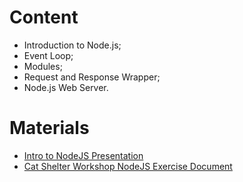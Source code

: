 # Content
- Introduction to Node.js;
- Event Loop;
- Modules;
- Request and Response Wrapper;
- Node.js Web Server.


# Materials
- [Intro to NodeJS Presentation](https://github.com/TheStormWeaver/Front-End/files/7383350/01.Intro-to-NodeJS.pptx)
- [Cat Shelter Workshop NodeJS Exercise Document](https://github.com/TheStormWeaver/Front-End/files/7383351/01.Cat-Shelter-Workshop-NodeJS.docx)
